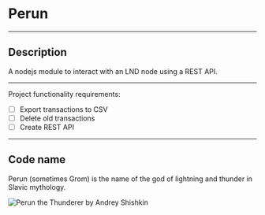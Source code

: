 # Perun

---
## Description

A nodejs module to interact with an LND node using a REST API.

---

Project functionality requirements:

- [ ] Export transactions to CSV
- [ ] Delete old transactions
- [ ] Create REST API

---

## Code name

Perun (sometimes Grom) is the name of the god of lightning and thunder in Slavic mythology.

![Perun the Thunderer by Andrey Shishkin](https://upload.wikimedia.org/wikipedia/commons/4/46/Perun_Gromoverzhecz_by_Andrey_Shishkin.jpg "Perun the Thunderer by Andrey Shishkin")
